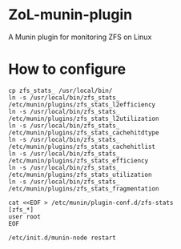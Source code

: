ZoL-munin-plugin
================

A Munin plugin for monitoring ZFS on Linux


How to configure
================
    cp zfs_stats_ /usr/local/bin/
    ln -s /usr/local/bin/zfs_stats_ /etc/munin/plugins/zfs_stats_l2efficiency
    ln -s /usr/local/bin/zfs_stats_ /etc/munin/plugins/zfs_stats_l2utilization
    ln -s /usr/local/bin/zfs_stats_ /etc/munin/plugins/zfs_stats_cachehitdtype
    ln -s /usr/local/bin/zfs_stats_ /etc/munin/plugins/zfs_stats_cachehitlist
    ln -s /usr/local/bin/zfs_stats_ /etc/munin/plugins/zfs_stats_efficiency
    ln -s /usr/local/bin/zfs_stats_ /etc/munin/plugins/zfs_stats_utilization
    ln -s /usr/local/bin/zfs_stats_ /etc/munin/plugins/zfs_stats_fragmentation

    cat <<EOF > /etc/munin/plugin-conf.d/zfs-stats
    [zfs_*]
    user root
    EOF

	/etc/init.d/munin-node restart
